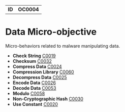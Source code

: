 |||
|---|---|
|**ID**|**OC0004**|


# Data Micro-objective #
Micro-behaviors related to malware manipulating data.

* **Check String** [C0019](../data/check-string.md)
* **Checksum** [C0032](../data/checksum.md)
* **Compress Data** [C0024](../data/compress.md)
* **Compression Library** [C0060](../data/compress-lib.md)
* **Decompress Data** [C0025](../data/decompress.md)
* **Encode Data** [C0026](../data/encode.md)
* **Decode Data** [C0053](../data/decode.md)
* **Modulo** [C0058](../data/modulo.md)
* **Non-Cryptographic Hash** [C0030](../data/noncrypto-hash.md)
* **Use Constant** [C0020](../data/use-constant.md)